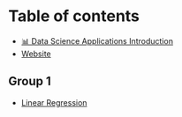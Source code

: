 # Table of contents

* [📊 Data Science Applications Introduction](README.md)
* [Website](https://distributedledgerdata.tech/)

## Group 1

* [Linear Regression](group-1/linear-regression.md)
